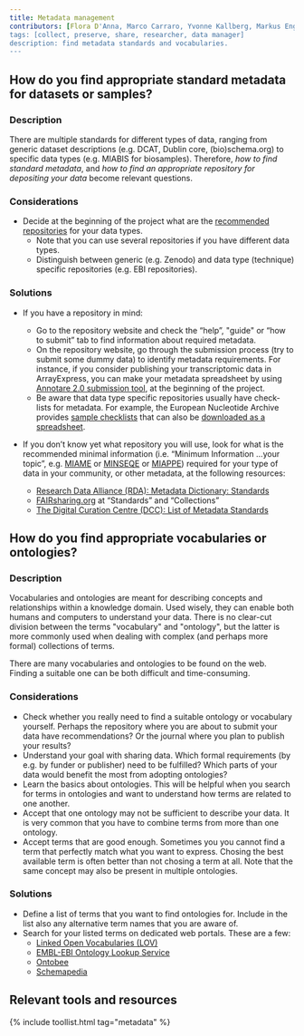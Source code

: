 ```yaml
---
title: Metadata management
contributors: [Flora D'Anna, Marco Carraro, Yvonne Kallberg, Markus Englund, Marco Roos]
tags: [collect, preserve, share, researcher, data manager]
description: find metadata standards and vocabularies.
---
```


## How do you find appropriate standard metadata for datasets or samples?

### Description

There are multiple standards for different types of data, ranging from generic dataset descriptions (e.g. DCAT, Dublin core, (bio)schema.org) to specific data types (e.g. MIABIS for biosamples). Therefore, *how to find standard metadata*, and *how to find an appropriate repository for depositing your data* become relevant questions.


### Considerations

* Decide at the beginning of the project what are the [recommended repositories](https://elixir-europe.org/platforms/data/elixir-deposition-databases) for your data types.
  * Note that you can use several repositories if you have different data types.
  * Distinguish between generic (e.g. Zenodo) and data type (technique) specific repositories (e.g. EBI repositories).


### Solutions

* If you have a repository in mind:
  * Go to the repository website and check the “help”, "guide" or “how to submit” tab to find information about required metadata.
  * On the repository website, go through the submission process (try to submit some dummy data) to identify metadata requirements. For instance, if you consider publishing your transcriptomic data in ArrayExpress, you can make your metadata spreadsheet by using [Annotare 2.0 submission tool](https://www.ebi.ac.uk/fg/annotare/), at the beginning of the project.
  * Be aware that data type specific repositories usually have check-lists for metadata. For example, the European Nucleotide Archive provides [sample checklists](https://www.ebi.ac.uk/ena/browser/checklists) that can also be [downloaded as a spreadsheet](https://www.ebi.ac.uk/ena/submit/webin/sample-checklist).

* If you don’t know yet what repository you will use, look for what is the recommended minimal information (i.e. “Minimum Information ...your topic”, e.g. [MIAME](http://fged.org/projects/miame/) or [MINSEQE](http://fged.org/projects/minseqe/) or [MIAPPE](https://www.miappe.org)) required for your type of data in your community, or other metadata, at the following resources:
  * [Research Data Alliance (RDA): Metadata Dictionary: Standards](https://rd-alliance.github.io/metadata-directory/standards/)
  * [FAIRsharing.org](https://fairsharing.org) at “Standards” and “Collections”
  * [The Digital Curation Centre (DCC): List of Metadata Standards](https://www.dcc.ac.uk/guidance/standards/metadata/list)


## How do you find appropriate vocabularies or ontologies?

### Description

Vocabularies and ontologies are meant for describing concepts and relationships within a knowledge domain. Used wisely, they can enable both humans and computers to understand your data. There is no clear-cut division between the terms "vocabulary" and "ontology", but the latter is more commonly used when dealing with complex (and perhaps more formal) collections of terms.

There are many vocabularies and ontologies to be found on the web. Finding a suitable one can be both difficult and time-consuming.


### Considerations

* Check whether you really need to find a suitable ontology or vocabulary yourself. Perhaps the repository where you are about to submit your data have recommendations? Or the journal where you plan to publish your results?
* Understand your goal with sharing data. Which formal requirements (by e.g. by funder or publisher) need to be fulfilled? Which parts of your data would benefit the most from adopting ontologies?
* Learn the basics about ontologies. This will be helpful when you search for terms in ontologies and want to understand how terms are related to one another.
* Accept that one ontology may not be sufficient to describe your data. It is very common that you have to combine terms from more than one ontology.
* Accept terms that are good enough. Sometimes you you cannot find a term that perfectly match what you want to express. Chosing the best available term is often better than not chosing a term at all. Note that the same concept may also be present in multiple ontologies.


### Solutions

* Define a list of terms that you want to find ontologies for. Include in the list also any alternative term names that you are aware of.
* Search for your listed terms on dedicated web portals. These are a few:
  * [Linked Open Vocabularies (LOV)](https://lov.linkeddata.es/dataset/lov/)
  * [EMBL-EBI Ontology Lookup Service](https://www.ebi.ac.uk/ols/index)
  * [Ontobee](http://www.ontobee.org)
  * [Schemapedia](https://schemapedia.com)



## Relevant tools and resources

{% include toollist.html tag="metadata" %}
